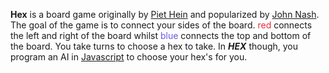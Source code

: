 __Hex__ is a board game originally by [Piet Hein](https://en.wikipedia.org/wiki/Piet_Hein_(scientist)#Work) and popularized by [John Nash](https://en.wikipedia.org/wiki/John_Forbes_Nash,_Jr.).
The goal of the game is to connect your sides of the board.
<span style="color:#E52D3D;">red</span> connects the left and right of the board whilst
<span style="color:#655DE2;">blue</span> connects the top and bottom of the board.
You take turns to choose a hex to take. In ___HEX___ though, you program an AI in [Javascript](https://en.wikipedia.org/wiki/JavaScript) to choose your hex's for you.
